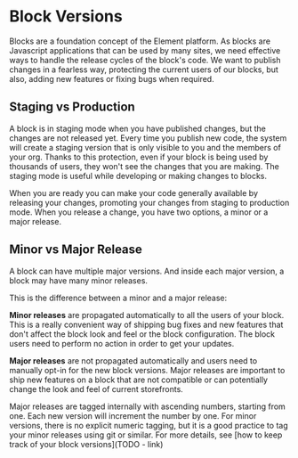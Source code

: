 # Block Versions

Blocks are a foundation concept of the Element platform. As blocks are Javascript applications that can be used by many sites, we
need effective ways to handle the release cycles of the block's code. We want to publish changes in a fearless way, protecting the current
users of our blocks, but also, adding new features or fixing bugs when required.

## Staging vs Production

A block is in staging mode when you have published changes, but the changes are not released yet. Every time you publish new code, the system will create
a staging version that is only visible to you and the members of your org. Thanks to this protection, even if your block is being used by thousands
of users, they won't see the changes that you are making. The staging mode is useful while developing or making changes to blocks.

When you are ready you can make your code generally available by releasing your changes, promoting your changes from staging to production mode. When
you release a change, you have two options, a minor or a major release.

## Minor vs Major Release

A block can have multiple major versions. And inside each major version, a block may have many minor releases.

This is the difference between a minor and a major release:

**Minor releases** are propagated automatically to all the users of your block. This is a really convenient way of shipping bug fixes and new features that don't affect the block look and feel or the block configuration. The block users need to perform no action in order to get your updates.

**Major releases** are not propagated automatically and users need to manually opt-in for the new block versions. Major releases are important to ship new features on a block that are not compatible or can potentially change the look and feel of current storefronts.

Major releases are tagged internally with ascending numbers, starting from one. Each new version will increment the number by one. For minor versions, there is no explicit numeric tagging, but it is a good practice to
tag your minor releases using git or similar. For more details, see [how to keep track of your block versions](TODO - link)
